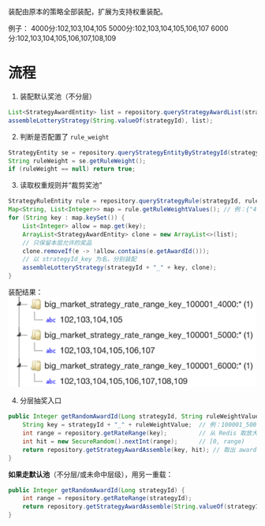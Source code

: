 装配由原本的策略全部装配，扩展为支持权重装配。

例子：
4000分:102,103,104,105 
5000分:102,103,104,105,106,107 
6000分:102,103,104,105,106,107,108,109

# 流程
1. 装配默认奖池（不分层）
```java
List<StrategyAwardEntity> list = repository.queryStrategyAwardList(strategyId);
assembleLotteryStrategy(String.valueOf(strategyId), list);
```
2. 判断是否配置了 `rule_weight`
```java
StrategyEntity se = repository.queryStrategyEntityByStrategyId(strategyId);
String ruleWeight = se.getRuleWeight();
if (ruleWeight == null) return true;
```
3. 读取权重规则并“裁剪奖池”
```java
StrategyRuleEntity rule = repository.queryStrategyRule(strategyId, ruleWeight);
Map<String, List<Integer>> map = rule.getRuleWeightValues(); // 例：{"4000":[102,103,...], "5000":[...], ...}
for (String key : map.keySet()) {
    List<Integer> allow = map.get(key);
    ArrayList<StrategyAwardEntity> clone = new ArrayList<>(list);
    // 只保留本层允许的奖品
    clone.removeIf(e -> !allow.contains(e.getAwardId()));
    // 以 strategyId_key 为名，分别装配
    assembleLotteryStrategy(strategyId + "_" + key, clone);
}
```
装配结果：
![输入图片说明](/imgs/2025-08-13/sR4kvtFDy2gcwBir.png)

4. 分层抽奖入口
```java
public Integer getRandomAwardId(Long strategyId, String ruleWeightValue) {
    String key = strategyId + "_" + ruleWeightValue;  // 例：100001_5000
    int range = repository.getRateRange(key);         // 从 Redis 取放大倍数
    int hit = new SecureRandom().nextInt(range);      // [0, range)
    return repository.getStrategyAwardAssemble(key, hit); // 取出 awardId
}
```
**如果走默认池**（不分层/或未命中层级），用另一重载：
```java
public Integer getRandomAwardId(Long strategyId) {
    int range = repository.getRateRange(strategyId);
    return repository.getStrategyAwardAssemble(String.valueOf(strategyId), new SecureRandom().nextInt(range));
}
```
<!--stackedit_data:
eyJoaXN0b3J5IjpbLTIyNzE4MjAzNV19
-->